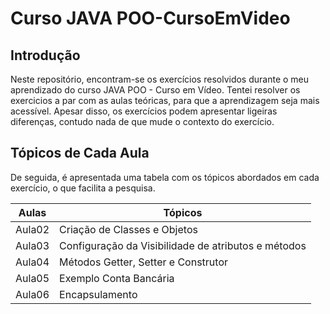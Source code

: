 # Curso JAVA POO-CursoEmVideo

## Introdução

Neste repositório, encontram-se os exercícios resolvidos durante o meu aprendizado do curso JAVA POO - Curso em Vídeo. Tentei resolver os exercicios a par com as aulas teóricas, para que a aprendizagem seja mais acessível.
Apesar disso, os exercícios podem apresentar ligeiras diferenças, contudo nada de que mude o contexto do exercício.

## Tópicos de Cada Aula

De seguida, é apresentada uma tabela com os tópicos abordados em cada exercício, o que facilita a pesquisa.

| Aulas | Tópicos |
| --- | --- |
| Aula02 | Criação de Classes e Objetos |
| Aula03 | Configuração da Visibilidade de atributos e métodos |
| Aula04 | Métodos Getter, Setter e Construtor |
| Aula05 | Exemplo Conta Bancária |
| Aula06 | Encapsulamento|
